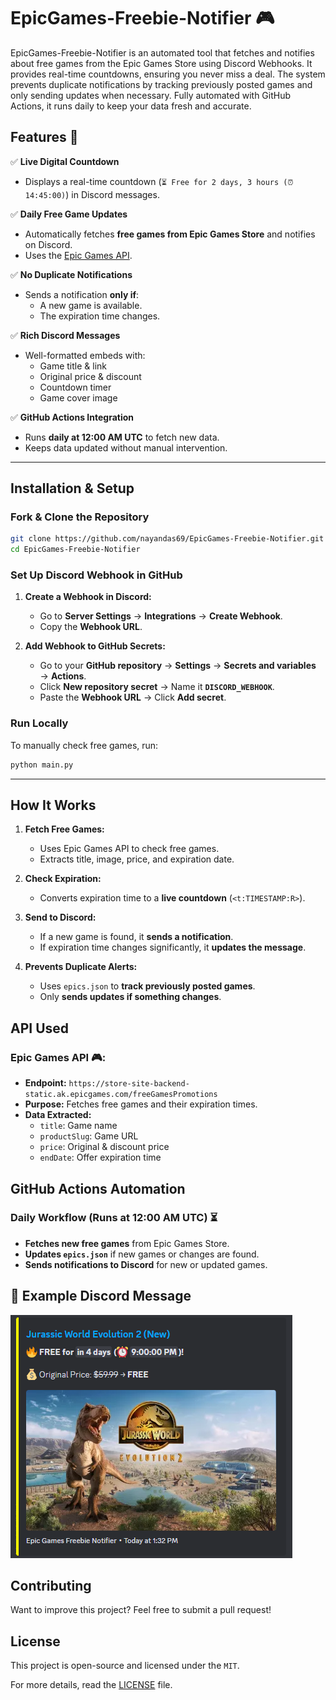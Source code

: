 # EpicGames-Freebie-Notifier 🎮  
EpicGames-Freebie-Notifier is an automated tool that fetches and notifies about free games from the Epic Games Store using Discord Webhooks. It provides real-time countdowns, ensuring you never miss a deal. The system prevents duplicate notifications by tracking previously posted games and only sending updates when necessary. Fully automated with GitHub Actions, it runs daily to keep your data fresh and accurate.


## Features 📌
✅ **Live Digital Countdown**  
- Displays a real-time countdown (`⏳ Free for 2 days, 3 hours (⏰ 14:45:00)`) in Discord messages.  

✅ **Daily Free Game Updates**  
- Automatically fetches **free games from Epic Games Store** and notifies on Discord.  
- Uses the [Epic Games API](https://store-site-backend-static.ak.epicgames.com/freeGamesPromotions).  

✅ **No Duplicate Notifications**  
- Sends a notification **only if**:
  - A new game is available.  
  - The expiration time changes.  

✅ **Rich Discord Messages**  
- Well-formatted embeds with:
  - Game title & link  
  - Original price & discount  
  - Countdown timer  
  - Game cover image  

✅ **GitHub Actions Integration**  
- Runs **daily at 12:00 AM UTC** to fetch new data.  
- Keeps data updated without manual intervention.  

---

## Installation & Setup
### Fork & Clone the Repository
```bash
git clone https://github.com/nayandas69/EpicGames-Freebie-Notifier.git
cd EpicGames-Freebie-Notifier
```

### Set Up Discord Webhook in GitHub
1. **Create a Webhook in Discord:**  
   - Go to **Server Settings** → **Integrations** → **Create Webhook**.  
   - Copy the **Webhook URL**.  

2. **Add Webhook to GitHub Secrets:**  
   - Go to your **GitHub repository** → **Settings** → **Secrets and variables** → **Actions**.  
   - Click **New repository secret** → Name it **`DISCORD_WEBHOOK`**.  
   - Paste the **Webhook URL** → Click **Add secret**.

### Run Locally
To manually check free games, run:
```bash
python main.py
```

---

## How It Works
1. **Fetch Free Games:**  
   - Uses Epic Games API to check free games.  
   - Extracts title, image, price, and expiration date.  
   
2. **Check Expiration:**  
   - Converts expiration time to a **live countdown** (`<t:TIMESTAMP:R>`).  
   
3. **Send to Discord:**  
   - If a new game is found, it **sends a notification**.  
   - If expiration time changes significantly, it **updates the message**.  

4. **Prevents Duplicate Alerts:**  
   - Uses `epics.json` to **track previously posted games**.  
   - Only **sends updates if something changes**.  


## API Used
### Epic Games API 🎮:
- **Endpoint:** `https://store-site-backend-static.ak.epicgames.com/freeGamesPromotions`
- **Purpose:** Fetches free games and their expiration times.  
- **Data Extracted:**
  - `title`: Game name  
  - `productSlug`: Game URL  
  - `price`: Original & discount price  
  - `endDate`: Offer expiration time  


## GitHub Actions Automation
### **Daily Workflow (Runs at 12:00 AM UTC)** ⏳
- **Fetches new free games** from Epic Games Store.  
- **Updates `epics.json`** if new games or changes are found.  
- **Sends notifications to Discord** for new or updated games.


## 📝 Example Discord Message
<img src="img/Demo.png" alt="Example Discord Message" width="451" height="389">
 


## Contributing
Want to improve this project? Feel free to submit a pull request!  


## License 
This project is open-source and licensed under the `MIT`.  

For more details, read the [LICENSE](LICENSE) file.
